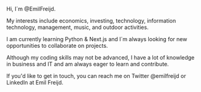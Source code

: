 Hi, I´m @EmilFreijd.

My interests include economics, investing, technology, information technology, management, music, and outdoor activities.

I am currently learning Python & Next.js and I´m always looking for new opportunities to collaborate on projects.

Although my coding skills may not be advanced, I have a lot of knowledge in business and IT and am always eager to learn and contribute.

If you'd like to get in touch, you can reach me on Twitter @emilfreijd or LinkedIn at Emil Freijd.
